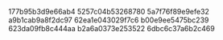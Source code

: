 177b95b3d9e66ab4
5257c04b53268780
5a7f76f89e9efe32
a9b1cab9a8f2dc97
62ea1e043029f7c6
b00e9ee5475bc239
623da09fb8c444aa
b2a6a0373e253522
6dbc6c37a6b2c469
